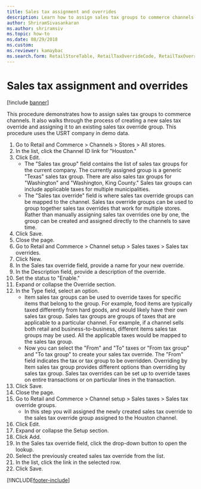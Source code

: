 ```yaml
--- 
title: Sales tax assignment and overrides
description: Learn how to assign sales tax groups to commerce channels, including a step-by-step process using the USRT demo data company. 
author: ShriramSivasankaran
ms.author: shriramsiv
ms.topic: how-to
ms.date: 08/29/2018
ms.custom:
ms.reviewer: kamaybac  
ms.search.form: RetailStoreTable, RetailTaxOverrideCode, RetailTaxOverrideGroup 
---
```


# Sales tax assignment and overrides

[!include [banner](../../includes/banner.md)]

This procedure demonstrates how to assign sales tax groups to commerce channels. It also walks through the process of creating a new sales tax override and assigning it to an existing sales tax override group. This procedure uses the USRT company in demo data.

1. Go to Retail and Commerce > Channels > Stores > All stores.
2. In the list, click the Channel ID link for "Houston."
3. Click Edit.
    * The "Sales tax group" field contains the list of sales tax groups for the current company. The currently assigned group is a generic "Texas" sales tax group. There are also sales tax groups for "Washington" and "Washington, King County." Sales tax groups can include applicable taxes for multiple municipalities.  
    * The "Sales tax override" field is where sales tax override groups can be mapped to the channel. Sales tax override groups can be used to group together sales tax overrides that work for multiple stores. Rather than manually assigning sales tax overrides one by one, the group can be created and assigned directly to the channels to save time.  
4. Click Save.
5. Close the page.
6. Go to Retail and Commerce > Channel setup > Sales taxes > Sales tax overrides.
7. Click New.
8. In the Sales tax override field, provide a name for your new override.
9. In the Description field, provide a description of the override.
10. Set the status to "Enable."
11. Expand or collapse the Override section.
12. In the Type field, select an option.
    * Item sales tax groups can be used to override taxes for specific items that belong to the group. For example, food items are typically taxed differently from hard goods, and would likely have their own sales tax group. Sales tax groups are groups of taxes that are applicable to a particular channel. For example, if a channel sells both retail and business-to-business, different items sales tax groups may be used. All the applicable taxes would be mapped to the sales tax group.  
    * Now you can select the "From" and "To" taxes or "From tax group" and "To tax group" to create your sales tax override. The "From" field indicates the tax or tax group to be overridden. Overriding by Item sales tax group provides different options than overriding by sales tax group. Sales tax overrides can be set up to override taxes on entire transactions or on particular lines in the transaction.  
13. Click Save.
14. Close the page.
15. Go to Retail and Commerce > Channel setup > Sales taxes > Sales tax override groups.
    * In this step you will assigned the newly created sales tax override to the sales tax override group assigned to the Houston channel.  
16. Click Edit.
17. Expand or collapse the Setup section.
18. Click Add.
19. In the Sales tax override field, click the drop-down button to open the lookup.
20. Select the previously created sales tax override from the list.
21. In the list, click the link in the selected row.
22. Click Save.



[!INCLUDE[footer-include](../../../includes/footer-banner.md)]